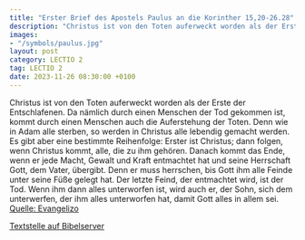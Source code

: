 ```yaml
---
title: "Erster Brief des Apostels Paulus an die Korinther 15,20-26.28"
description: "Christus ist von den Toten auferweckt worden als der Erste der Entschlafenen. Da nämlich durch einen Menschen der Tod gekommen ist, kommt durch einen Menschen auch die Auferstehung der Toten. Denn wie in Adam alle sterben, so werden in Christus alle lebendig gemacht werden. Es gi...."
images:
- "/symbols/paulus.jpg"
layout: post
category: LECTIO 2
tag: LECTIO 2
date: 2023-11-26 08:30:00 +0100
---
```

Christus ist von den Toten auferweckt worden als der Erste der Entschlafenen.
Da nämlich durch einen Menschen der Tod gekommen ist, kommt durch einen Menschen auch die Auferstehung der Toten.
Denn wie in Adam alle sterben, so werden in Christus alle lebendig gemacht werden.
Es gibt aber eine bestimmte Reihenfolge: Erster ist Christus; dann folgen, wenn Christus kommt, alle, die zu ihm gehören.<!--more-->
Danach kommt das Ende, wenn er jede Macht, Gewalt und Kraft entmachtet hat und seine Herrschaft Gott, dem Vater, übergibt.
Denn er muss herrschen, bis Gott ihm alle Feinde unter seine Füße gelegt hat.
Der letzte Feind, der entmachtet wird, ist der Tod.
Wenn ihm dann alles unterworfen ist, wird auch er, der Sohn, sich dem unterwerfen, der ihm alles unterworfen hat, damit Gott alles in allem sei.<br>
[Quelle: Evangelizo](https://evangeliumtagfuertag.org/DE/gospel)

[Textstelle auf Bibelserver](https://www.bibleserver.com/EU/1.Korinther15,20-26.28)
